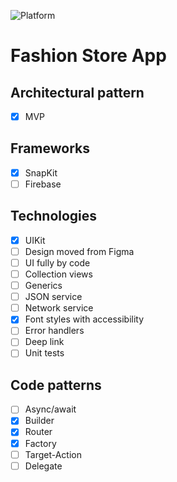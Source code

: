 ![Platform][platform-image]

# Fashion Store App

## Architectural pattern
- [x] MVP 

## Frameworks
- [x] SnapKit
- [ ] Firebase

## Technologies
- [x] UIKit
- [ ] Design moved from Figma
- [ ] UI fully by code
- [ ] Collection views
- [ ] Generics
- [ ] JSON service
- [ ] Network service
- [x] Font styles with accessibility
- [ ] Error handlers
- [ ] Deep link
- [ ] Unit tests

## Code patterns
- [ ] Async/await
- [x] Builder
- [x] Router
- [x] Factory
- [ ] Target-Action
- [ ] Delegate

<!-- URL's -->
[platform-image]: https://img.shields.io/badge/Platform-iOS-green.svg

